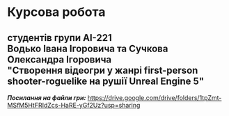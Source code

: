 # Курсова робота
## студентів групи АІ-221 </br> Водько Івана Ігоровича та Сучкова Олександра Ігоровича </br> "Створення відеогри у жанрі first-person shooter-roguelike на рушії Unreal Engine 5"
***Посилання на файли гри:*** https://drive.google.com/drive/folders/1tpZmt-MSfM5HtFRIdZcs-HaRE-yGf2Uz?usp=sharing
